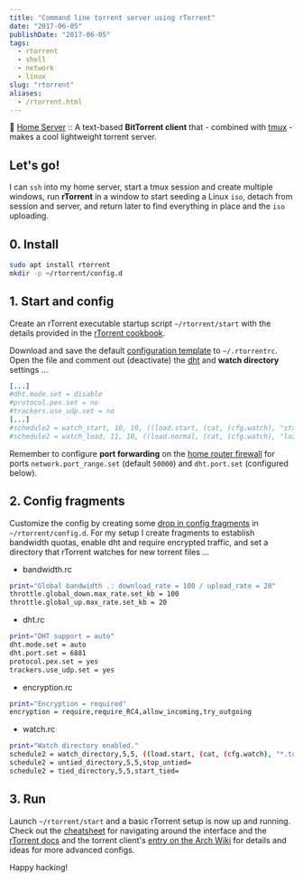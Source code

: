 ```yaml
---
title: "Command line torrent server using rTorrent"
date: "2017-06-05"
publishDate: "2017-06-05"
tags:
  - rtorrent
  - shell
  - network
  - linux
slug: "rtorrent"
aliases:
  - /rtorrent.html
---
```


:penguin: [Home Server](http://www.circuidipity.com/home-server/) :: A text-based **BitTorrent client** that - combined with [tmux](http://www.circuidipity.com/tmux) - makes a cool lightweight torrent server.

## Let's go!

I can `ssh` into my home server, start a tmux session and create multiple windows, run **rTorrent** in a window to start seeding a Linux `iso`, detach from session and server, and return later to find everything in place and the `iso` uploading.

## 0. Install

```bash
sudo apt install rtorrent
mkdir -p ~/rtorrent/config.d
```

## 1. Start and config

Create an rTorrent executable startup script `~/rtorrent/start` with the details provided in the [rTorrent cookbook](https://rtorrent-docs.readthedocs.io/en/latest/cookbook.html#the-rtorrent-command-line).

Download and save the default [configuration template](https://github.com/rakshasa/rtorrent/wiki/CONFIG-Template) to `~/.rtorrentrc`. Open the file and comment out (deactivate) the [dht](https://en.wikipedia.org/wiki/Distributed_hash_table) and **watch directory** settings ...

```bash
[...]
#dht.mode.set = disable
#protocol.pex.set = no
#trackers.use_udp.set = no
[...]
#schedule2 = watch_start, 10, 10, ((load.start, (cat, (cfg.watch), "start/*.torrent")))
#schedule2 = watch_load, 11, 10, ((load.normal, (cat, (cfg.watch), "load/*.torrent")))
```

Remember to configure **port forwarding** on the [home router firewall](http://www.circuidipity.com/20141006) for ports `network.port_range.set` (default `50000`) and `dht.port.set` (configured below).

## 2. Config fragments

Customize the config by creating some [drop in config fragments](https://rtorrent-docs.readthedocs.io/en/latest/use-cases.html#load-drop-in-config-fragments) in `~/rtorrent/config.d`. For my setup I create fragments to establish bandwidth quotas, enable dht and require encrypted traffic, and set a directory that rTorrent watches for new torrent files ...

* bandwidth.rc

```bash
print="Global bandwidth .: download_rate = 100 / upload_rate = 20"
throttle.global_down.max_rate.set_kb = 100
throttle.global_up.max_rate.set_kb = 20
```

* dht.rc

```bash
print="DHT support = auto"
dht.mode.set = auto
dht.port.set = 6881
protocol.pex.set = yes
trackers.use_udp.set = yes
```

* encryption.rc

```bash
print="Encryption = required"
encryption = require,require_RC4,allow_incoming,try_outgoing
```

* watch.rc

```bash
print="Watch directory enabled."
schedule2 = watch_directory,5,5, ((load.start, (cat, (cfg.watch), "*.torrent")))
schedule2 = untied_directory,5,5,stop_untied=
schedule2 = tied_directory,5,5,start_tied=
```

## 3. Run

Launch `~/rtorrent/start` and a basic rTorrent setup is now up and running. Check out the [cheatsheet](http://getos.org/rtorrent_ref.pdf) for navigating around the interface and the [rTorrent docs](https://rtorrent-docs.readthedocs.io/en/latest/overview.html) and the torrent client's [entry on the Arch Wiki](https://wiki.archlinux.org/index.php/RTorrent) for details and ideas for more advanced configs.

Happy hacking!
